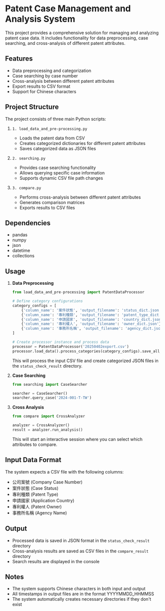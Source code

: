 # Patent Case Management and Analysis System

This project provides a comprehensive solution for managing and analyzing patent case data. It includes functionality for data preprocessing, case searching, and cross-analysis of different patent attributes.

## Features

- Data preprocessing and categorization
- Case searching by case number
- Cross-analysis between different patent attributes
- Export results to CSV format
- Support for Chinese characters

## Project Structure

The project consists of three main Python scripts:

1. `1. load_data_and_pre-processing.py`
   - Loads the patent data from CSV
   - Creates categorized dictionaries for different patent attributes
   - Saves categorized data as JSON files

2. `2. searching.py`
   - Provides case searching functionality
   - Allows querying specific case information
   - Supports dynamic CSV file path changes

3. `3. compare.py`
   - Performs cross-analysis between different patent attributes
   - Generates comparison matrices
   - Exports results to CSV files

## Dependencies

- pandas
- numpy
- json
- datetime
- collections

## Usage

1. **Data Preprocessing**
   ```python
   from load_data_and_pre-processing import PatentDataProcessor
   
   # Define category configurations
   category_configs = [
       {'column_name': '案件狀態', 'output_filename': 'status_dict.json'},
       {'column_name': '專利種類', 'output_filename': 'patent_type_dict.json'},
       {'column_name': '申請國家', 'output_filename': 'country_dict.json'},
       {'column_name': '專利權人', 'output_filename': 'owner_dict.json'},
       {'column_name': '事務所名稱', 'output_filename': 'agency_dict.json'}
   ]
   
   # Create processor instance and process data
   processor = PatentDataProcessor('20250402export.csv')
   processor.load_data().process_categories(category_configs).save_all_to_json()
   ```
   This will process the input CSV file and create categorized JSON files in the `status_check_result` directory.

2. **Case Searching**
   ```python
   from searching import CaseSearcher
   
   searcher = CaseSearcher()
   searcher.query_case('2024-001-T-TW')
   ```

3. **Cross Analysis**
   ```python
   from compare import CrossAnalyzer
   
   analyzer = CrossAnalyzer()
   result = analyzer.run_analysis()
   ```
   This will start an interactive session where you can select which attributes to compare.

## Input Data Format

The system expects a CSV file with the following columns:
- 公司案號 (Company Case Number)
- 案件狀態 (Case Status)
- 專利種類 (Patent Type)
- 申請國家 (Application Country)
- 專利權人 (Patent Owner)
- 事務所名稱 (Agency Name)

## Output

- Processed data is saved in JSON format in the `status_check_result` directory
- Cross-analysis results are saved as CSV files in the `compare_result` directory
- Search results are displayed in the console

## Notes

- The system supports Chinese characters in both input and output
- All timestamps in output files are in the format YYYYMMDD_HHMMSS
- The system automatically creates necessary directories if they don't exist 
